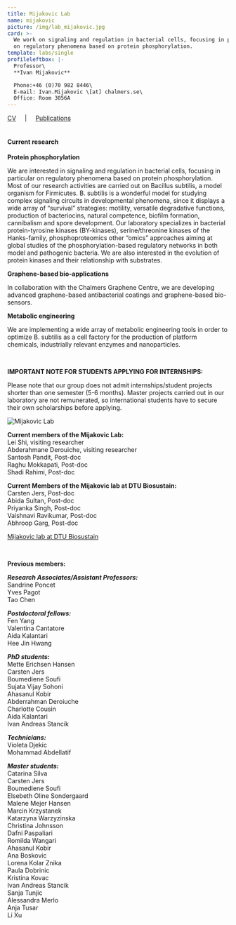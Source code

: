 ```yaml
---
title: Mijakovic Lab
name: mijakovic
picture: /img/lab_mijakovic.jpg
card: >-
  We work on signaling and regulation in bacterial cells, focusing in particular
  on regulatory phenomena based on protein phosphorylation.
template: labs/single
profileleftbox: |-
  Professor\
  **Ivan Mijakovic**

  Phone:+46 (0)70 982 8446\
  E-mail: Ivan.Mijakovic \[at] chalmers.se\
  Office: Room 3056A
---
```

[CV](/img/cv_im1808.pdf) &nbsp;&nbsp;&nbsp;&nbsp;|&nbsp;&nbsp;&nbsp;&nbsp; [Publications](/img/pub_im1811.pdf)
<br><br>

#### Current research

**Protein phosphorylation**

We are interested in signaling and regulation in bacterial cells, focusing in particular on regulatory phenomena based on protein phosphorylation. Most of our research activities are carried out on Bacillus subtilis, a model organism for Firmicutes. B. subtilis is a wonderful model for studying complex signaling circuits in developmental phenomena, since it displays a wide array of “survival” strategies: motility, versatile degradative functions, production of bacteriocins, natural competence, biofilm formation, cannibalism and spore development. Our laboratory specializes in bacterial protein-tyrosine kinases (BY-kinases), serine/threonine kinases of the Hanks-family, phosphoproteomics other “omics” approaches aiming at global studies of the phosphorylation-based regulatory networks in both model and pathogenic bacteria. We are also interested in the evolution of protein kinases and their relationship with substrates.

**Graphene-based bio-applications**

In collaboration with the Chalmers Graphene Centre, we are developing advanced graphene-based antibacterial coatings and graphene-based bio-sensors.

**Metabolic engineering**

We are implementing a wide array of metabolic engineering tools in order to optimize B. subtilis as a cell factory for the production of platform chemicals, industrially relevant enzymes and nanoparticles.

<br>

**IMPORTANT NOTE FOR STUDENTS APPLYING FOR INTERNSHIPS:**

Please note that our group does not admit internships/student projects shorter than one semester (5-6 months). Master projects carried out in our laboratory are not remunerated, so international students have to secure their own scholarships before applying.

![Mijakovic Lab](/img/pic_imgroup_720.png)

**Current members of the Mijakovic Lab:**\
Lei Shi, visiting researcher\
Abderahmane Derouiche, visiting researcher\
Santosh Pandit, Post-doc\
Raghu Mokkapati, Post-doc\
Shadi Rahimi, Post-doc

**Current Members of the Mijakovic lab at DTU Biosustain:**\
Carsten Jers, Post-doc\
Abida Sultan, Post-doc\
Priyanka Singh, Post-doc\
Vaishnavi Ravikumar, Post-doc\
Abhroop Garg, Post-doc

[Mijakovic lab at DTU Biosustain ](http://www.biosustain.dtu.dk/english/research/research-groups/bacterial-signal-transduction)

<br>

**Previous members:** 	  	 

**_Research Associates/Assistant Professors:_**\
Sandrine Poncet\
Yves Pagot\
Tao Chen  

**_Postdoctoral fellows:_**\
Fen Yang\
Valentina Cantatore\
Aida Kalantari\
Hee Jin Hwang

**_PhD students:_**\
Mette Erichsen Hansen\
Carsten Jers\
Boumediene Soufi\
Sujata Vijay Sohoni\
Ahasanul Kobir\
Abderrahman Deroiuche\
Charlotte Cousin\
Aida Kalantari\
Ivan Andreas Stancik

**_Technicians:_**\
Violeta Djekic\
Mohammad Abdellatif

**_Master students:_**\
Catarina Silva\
Carsten Jers\
Boumediene Soufi\
Elsebeth Oline Sondergaard\
Malene Mejer Hansen\
Marcin Krzystanek\
Katarzyna Warzyzinska\
Christina Johnsson\
Dafni Paspaliari\
Romilda Wangari\
Ahasanul Kobir\
Ana Boskovic\
Lorena Kolar Znika\
Paula Dobrinic\
Kristina Kovac\
Ivan Andreas Stancik\
Sanja Tunjic\
Alessandra Merlo\
Anja Tusar\
Li Xu
